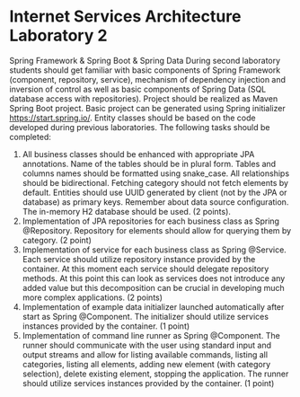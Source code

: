 # Internet Services Architecture Laboratory 2 
Spring Framework & Spring Boot & Spring Data
During second laboratory students should get familiar with basic components of Spring
Framework (component, repository, service), mechanism of dependency injection and
inversion of control as well as basic components of Spring Data (SQL database access
with repositories). Project should be realized as Maven Spring Boot project. Basic project
can be generated using Spring initializer https://start.spring.io/. Entity classes should be
based on the code developed during previous laboratories.
The following tasks should be completed:
1. All business classes should be enhanced with appropriate JPA annotations. Name
of the tables should be in plural form. Tables and columns names should be
formatted using snake_case. All relationships should be bidirectional. Fetching
category should not fetch elements by default. Entities should use UUID generated
by client (not by the JPA or database) as primary keys. Remember about data
source configuration. The in-memory H2 database should be used. (2 points).
2. Implementation of JPA repositories for each business class as Spring
@Repository. Repository for elements should allow for querying them by
category. (2 point)
3. Implementation of service for each business class as Spring @Service. Each
service should utilize repository instance provided by the container. At this moment
each service should delegate repository methods. At this point this can look as
services does not introduce any added value but this decomposition can be crucial
in developing much more complex applications. (2 points)
4. Implementation of example data initializer launched automatically after start as
Spring @Component. The initializer should utilize services instances provided by
the container. (1 point)
5. Implementation of command line runner as Spring @Component. The runner should
communicate with the user using standard input and output streams and allow for
listing available commands, listing all categories, listing all elements, adding new
element (with category selection), delete existing element, stopping the application.
The runner should utilize services instances provided by the container. (1 point)
